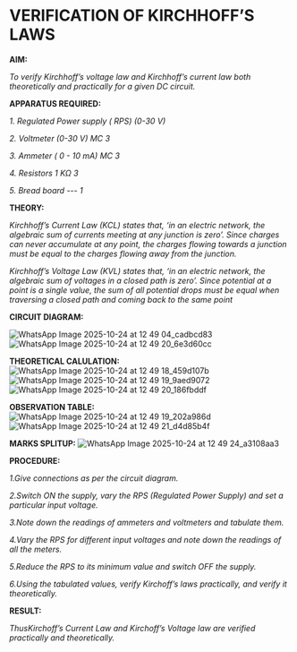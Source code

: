# VERIFICATION OF KIRCHHOFF’S LAWS

**AIM:**

*To verify Kirchhoff’s voltage law and Kirchhoff’s current law both theoretically and practically for a given DC circuit.*

**APPARATUS REQUIRED:**

*1.	Regulated Power supply ( RPS)	(0-30 V)*
   
*2.	Voltmeter	(0-30 V) MC	3*
   
*3.	Ammeter	( 0 - 10 mA) MC	3*
   
*4.	Resistors	1 KΩ	3*

*5.	Bread board	---	1*

**THEORY:**

*Kirchhoff’s Current Law (KCL) states that, ‘in an electric network, the algebraic sum of currents meeting at any junction is zero’. Since charges can never accumulate at any point, the charges flowing towards a junction must be equal to the charges flowing away from the junction.*

*Kirchhoff’s Voltage Law (KVL) states that, ‘in an electric network, the algebraic sum of voltages in a closed path is zero’. Since potential at a point is a single value, the sum of all potential drops must be equal when traversing a closed path and coming back to the same point*

**CIRCUIT DIAGRAM:**





![WhatsApp Image 2025-10-24 at 12 49 04_cadbcd83](https://github.com/user-attachments/assets/3039491e-60d0-4ea0-81a8-c935a7e8c65d)
![WhatsApp Image 2025-10-24 at 12 49 20_6e3d60cc](https://github.com/user-attachments/assets/85db6d86-b6e5-4892-97ab-fd75511038f4)


**THEORETICAL CALULATION:**
![WhatsApp Image 2025-10-24 at 12 49 18_459d107b](https://github.com/user-attachments/assets/374875b3-58f5-4882-b7a0-41ff18702180)
![WhatsApp Image 2025-10-24 at 12 49 19_9aed9072](https://github.com/user-attachments/assets/a3c8bb32-e331-43d0-bfca-755cebf8940c)
![WhatsApp Image 2025-10-24 at 12 49 20_186fbddf](https://github.com/user-attachments/assets/3a9ece46-8726-41d8-9f86-1bf4ad8da583)


**OBSERVATION TABLE:**
![WhatsApp Image 2025-10-24 at 12 49 19_202a986d](https://github.com/user-attachments/assets/9e788f4a-2e1f-4fb2-ae19-f11b23c9704d)
![WhatsApp Image 2025-10-24 at 12 49 21_d4d85b4f](https://github.com/user-attachments/assets/7ee1bc1e-e81b-49df-a79d-f9e0df6f84b8)



**MARKS SPLITUP:**
![WhatsApp Image 2025-10-24 at 12 49 24_a3108aa3](https://github.com/user-attachments/assets/3c890c40-92d8-4280-80f0-9a1ce6458cb9)








**PROCEDURE:**

 *1.Give connections as per the circuit diagram.*

 *2.Switch ON the supply, vary the RPS (Regulated Power Supply) and set a particular input voltage.*
	
 *3.Note down the readings of ammeters and voltmeters and tabulate them.*
	
 *4.Vary the RPS for different input voltages and note down the readings of all the meters.*

 *5.Reduce the RPS to its minimum value and switch OFF the supply.*
  
 *6.Using the tabulated values, verify Kirchoff’s laws practically, and verify it theoretically.*

**RESULT:**

*ThusKirchoff’s Current Law and Kirchoff’s Voltage law are verified practically and theoretically.*

